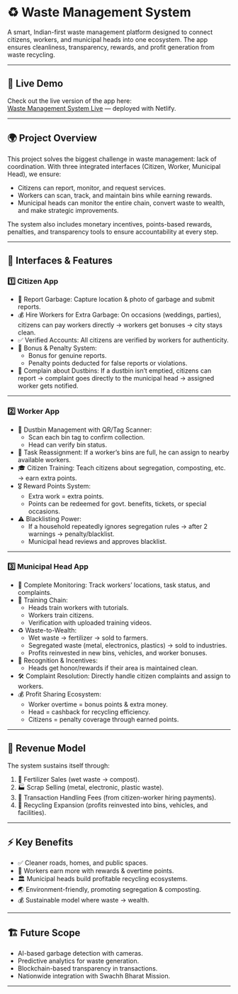 # ♻ Waste Management System

A smart, Indian-first waste management platform designed to connect citizens, workers, and municipal heads into one ecosystem. The app ensures cleanliness, transparency, rewards, and profit generation from waste recycling.

---

## 🚀 Live Demo

Check out the live version of the app here:  
[Waste Management System Live](https://swachhata-setu-1.netlify.app/) — deployed with Netlify.

---

## 🌍 Project Overview

This project solves the biggest challenge in waste management: lack of coordination. With three integrated interfaces (Citizen, Worker, Municipal Head), we ensure:

* Citizens can report, monitor, and request services.
* Workers can scan, track, and maintain bins while earning rewards.
* Municipal heads can monitor the entire chain, convert waste to wealth, and make strategic improvements.

The system also includes monetary incentives, points-based rewards, penalties, and transparency tools to ensure accountability at every step.

---

## 👥 Interfaces & Features

### 1️⃣ Citizen App

* 📸 Report Garbage: Capture location & photo of garbage and submit reports.
* 💰 Hire Workers for Extra Garbage: On occasions (weddings, parties), citizens can pay workers directly → workers get bonuses → city stays clean.
* ✅ Verified Accounts: All citizens are verified by workers for authenticity.
* 🎁 Bonus & Penalty System:
  * Bonus for genuine reports.
  * Penalty points deducted for false reports or violations.
* 🚮 Complain about Dustbins: If a dustbin isn’t emptied, citizens can report → complaint goes directly to the municipal head → assigned worker gets notified.

---

### 2️⃣ Worker App

* 🚛 Dustbin Management with QR/Tag Scanner:
  * Scan each bin tag to confirm collection.
  * Head can verify bin status.
* 🔄 Task Reassignment: If a worker’s bins are full, he can assign to nearby available workers.
* 🎓 Citizen Training: Teach citizens about segregation, composting, etc. → earn extra points.
* 🎖 Reward Points System:
  * Extra work = extra points.
  * Points can be redeemed for govt. benefits, tickets, or special occasions.
* ⚠ Blacklisting Power:
  * If a household repeatedly ignores segregation rules → after 2 warnings → penalty/blacklist.
  * Municipal head reviews and approves blacklist.

---

### 3️⃣ Municipal Head App

* 📡 Complete Monitoring: Track workers’ locations, task status, and complaints.
* 🎥 Training Chain:
  * Heads train workers with tutorials.
  * Workers train citizens.
  * Verification with uploaded training videos.
* ♻ Waste-to-Wealth:
  * Wet waste → fertilizer → sold to farmers.
  * Segregated waste (metal, electronics, plastics) → sold to industries.
  * Profits reinvested in new bins, vehicles, and worker bonuses.
* 🏅 Recognition & Incentives:
  * Heads get honor/rewards if their area is maintained clean.
* 🛠 Complaint Resolution: Directly handle citizen complaints and assign to workers.
* 💰 Profit Sharing Ecosystem:
  * Worker overtime = bonus points & extra money.
  * Head = cashback for recycling efficiency.
  * Citizens = penalty coverage through earned points.

---

## 💸 Revenue Model

The system sustains itself through:

1. 🌱 Fertilizer Sales (wet waste → compost).
2. 🏭 Scrap Selling (metal, electronic, plastic waste).
3. 🛒 Transaction Handling Fees (from citizen-worker hiring payments).
4. 🚮 Recycling Expansion (profits reinvested into bins, vehicles, and facilities).

---

## ⚡ Key Benefits

* ✅ Cleaner roads, homes, and public spaces.
* 👷 Workers earn more with rewards & overtime points.
* 🏛 Municipal heads build profitable recycling ecosystems.
* 🌏 Environment-friendly, promoting segregation & composting.
* 💰 Sustainable model where waste → wealth.

---

## 🏗 Future Scope

* AI-based garbage detection with cameras.
* Predictive analytics for waste generation.
* Blockchain-based transparency in transactions.
* Nationwide integration with Swachh Bharat Mission.

---
